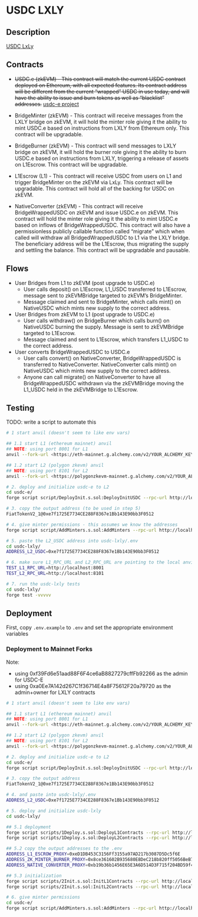 # USDC LXLY

## Description

[USDC LxLy](https://docs.google.com/document/d/1heUd3Cbux-ngnCJITbKJ9pdsz26BmNz1hfOn9NTuDH8/edit?pli=1)

## Contracts

- ~~USDC.e (zkEVM) - This contract will match the current USDC contract deployed on Ethereum, with all expected features. Its contract address will be different from the current “wrapped” USDC in use today, and will have the ability to issue and burn tokens as well as “blacklist” addresses.~~ [usdc-e project](https://github.com/omnifient/usdc-e)

- BridgeMinter (zkEVM) - This contract will receive messages from the LXLY bridge on zkEVM, it will hold the minter role giving it the ability to mint USDC.e based on instructions from LXLY from Ethereum only. This contract will be upgradable.

- BridgeBurner (zkEVM) - This contract will send messages to LXLY bridge on zkEVM, it will hold the burner role giving it the ability to burn USDC.e based on instructions from LXLY, triggering a release of assets on L1Escrow. This contract will be upgradable.

- L1Escrow (L1) - This contract will receive USDC from users on L1 and trigger BridgeMinter on the zkEVM via LxLy. This contract will be upgradable. This contract will hold all of the backing for USDC on zkEVM.

- NativeConverter (zkEVM) - This contract will receive BridgeWrappedUSDC on zkEVM and issue USDC.e on zkEVM. This contract will hold the minter role giving it the ability to mint USDC.e based on inflows of BridgeWrappedUSDC. This contract will also have a permissionless publicly callable function called “migrate” which when called will withdraw all BridgedWrappedUSDC to L1 via the LXLY bridge. The beneficiary address will be the L1Escrow, thus migrating the supply and settling the balance. This contract will be upgradable and pausable.

## Flows

- User Bridges from L1 to zkEVM (post upgrade to USDC.e)
  - User calls deposit() on L1Escrow, L1_USDC transferred to L1Escrow, message sent to zkEVMBridge targeted to zkEVM’s BridgeMinter.
  - Message claimed and sent to BridgeMinter, which calls mint() on NativeUSDC which mints new supply to the correct address.
- User Bridges from zkEVM to L1 (post upgrade to USDC.e)
  - User calls withdraw() on BridgeBurner which calls burn() on NativeUSDC burning the supply. Message is sent to zkEVMBridge targeted to L1Escrow.
  - Message claimed and sent to L1Escrow, which transfers L1_USDC to the correct address.
- User converts BridgeWrappedUSDC to USDC.e
  - User calls convert() on NativeConverter, BridgeWrappedUSDC is transferred to NativeConverter. NativeConverter calls mint() on NativeUSDC which mints new supply to the correct address.
  - Anyone can call migrate() on NativeConverter to have all BridgeWrappedUSDC withdrawn via the zkEVMBridge moving the L1_USDC held in the zkEVMBridge to L1Escrow.

## Testing

TODO: write a script to automate this

```bash
# 1 start anvil (doesn't seem to like env vars)

## 1.1 start L1 (ethereum mainnet) anvil
## NOTE: using port 8001 for L1
anvil --fork-url <https://eth-mainnet.g.alchemy.com/v2/YOUR_ALCHEMY_KEY> --chain-id 1 --port 8001 --fork-block-number 17785773

## 1.2 start L2 (polygon zkevm) anvil
## NOTE: using port 8101 for L2
anvil --fork-url <https://polygonzkevm-mainnet.g.alchemy.com/v2/YOUR_ALCHEMY_KEY> --chain-id 1101 --port 8101 --fork-block-number 3172683

# 2. deploy and initialize usdc-e to L2
cd usdc-e/
forge script script/DeployInit.s.sol:DeployInitUSDC --rpc-url http://localhost:8101 --broadcast -vvvv --legacy

# 3. copy the output address (to be used in step 5)
FiatTokenV2_1@0xe7f1725E7734CE288F8367e1Bb143E90bb3F0512

# 4. give minter permissions - this assumes we know the addresses
forge script script/AddMinters.s.sol:AddMinters --rpc-url http://localhost:8101 --broadcast -vvvv --legacy

# 5. paste the L2_USDC address into usdc-lxly/.env
cd usdc-lxly/
ADDRESS_L2_USDC=0xe7f1725E7734CE288F8367e1Bb143E90bb3F0512

# 6. make sure L1_RPC_URL and L2_RPC_URL are pointing to the local anvil nodes
TEST_L1_RPC_URL=http://localhost:8001
TEST_L2_RPC_URL=http://localhost:8101

# 7. run the usdc-lxly tests
cd usdc-lxly/
forge test -vvvvv
```

## Deployment

First, copy `.env.example` to `.env` and set the appropriate environment variables

### Deployment to Mainnet Forks

Note:

- using 0xf39Fd6e51aad88F6F4ce6aB8827279cffFb92266 as the admin for USDC-E
- using 0xa0Ee7A142d267C1f36714E4a8F75612F20a79720 as the admin+owner for LXLY contracts

```bash
# 1 start anvil (doesn't seem to like env vars)

## 1.1 start L1 (ethereum mainnet) anvil
## NOTE: using port 8001 for L1
anvil --fork-url <https://eth-mainnet.g.alchemy.com/v2/YOUR_ALCHEMY_KEY> --chain-id 1 --port 8001 --fork-block-number 17785773

## 1.2 start L2 (polygon zkevm) anvil
## NOTE: using port 8101 for L2
anvil --fork-url <https://polygonzkevm-mainnet.g.alchemy.com/v2/YOUR_ALCHEMY_KEY> --chain-id 1101 --port 8101 --fork-block-number 3172683

# 2. deploy and initialize usdc-e to L2
cd usdc-e/
forge script script/DeployInit.s.sol:DeployInitUSDC --rpc-url http://localhost:8101 --broadcast -vvvv --legacy

# 3. copy the output address
FiatTokenV2_1@0xe7f1725E7734CE288F8367e1Bb143E90bb3F0512

# 4. and paste into usdc-lxly/.env
ADDRESS_L2_USDC=0xe7f1725E7734CE288F8367e1Bb143E90bb3F0512

# 5. deploy and initialize usdc-lxly
cd usdc-lxly/

## 5.1 deployment
forge script scripts/1Deploy.s.sol:DeployL1Contracts --rpc-url http://localhost:8001 --broadcast -vvvv
forge script scripts/1Deploy.s.sol:DeployL2Contracts --rpc-url http://localhost:8101 --broadcast -vvvv --legacy

## 5.2 copy the output addresses to the .env
ADDRESS_L1_ESCROW_PROXY=0xeD1DB453C3156Ff3155a97AD217b3087D5Dc5f6E
ADDRESS_ZK_MINTER_BURNER_PROXY=0x8ce361602B935680E8DeC218b820ff5056BeB7af
ADDRESS_NATIVE_CONVERTER_PROXY=0xb19b36b1456E65E3A6D514D3F715f204BD59f431

## 5.3 initialization
forge script scripts/2Init.s.sol:InitL1Contracts --rpc-url http://localhost:8001 --broadcast -vvvv
forge script scripts/2Init.s.sol:InitL2Contracts --rpc-url http://localhost:8101 --broadcast -vvvv --legacy

# 6. give minter permissions
cd usdc-e/
forge script script/AddMinters.s.sol:AddMinters --rpc-url http://localhost:8101 --broadcast -vvvv --legacy
```
